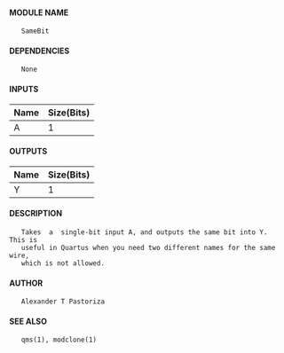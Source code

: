 #### MODULE NAME
       SameBit

#### DEPENDENCIES
       None

#### INPUTS
Name | Size(Bits)
-----|------------
A   |     1      

#### OUTPUTS
Name | Size(Bits)
-----|------------
Y   |     1      

#### DESCRIPTION
       Takes  a  single-bit input A, and outputs the same bit into Y.  This is
       useful in Quartus when you need two different names for the same  wire,
       which is not allowed.

#### AUTHOR
       Alexander T Pastoriza

#### SEE ALSO
       qms(1), modclone(1)
